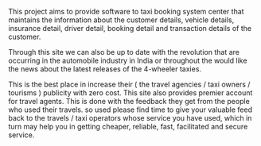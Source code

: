 This project aims to provide software to taxi booking system center that maintains the information about the customer details, vehicle details, insurance detail, driver detail, booking detail and transaction details of the customer.

Through this site we can also be up to date with the revolution that are occurring in the automobile industry in India or throughout the would like the news about the latest releases of the 4-wheeler taxies.

This is the best place in increase their ( the travel agencies / taxi owners / tourisms ) publicity with zero cost. This site also provides premier account for travel agents. This is done with the feedback they get from the people who used their travels. so used please find time to give your valuable feed back to the travels / taxi operators whose service you have used, which in turn may help you in getting cheaper, reliable, fast, facilitated and secure service.
